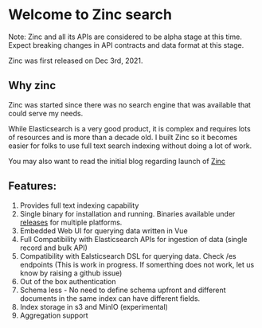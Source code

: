 # Welcome to Zinc search

Note: Zinc and all its APIs are considered to be alpha stage at this time. Expect breaking changes in API contracts and data format at this stage.

Zinc was first released on Dec 3rd, 2021.

## Why zinc

Zinc was started since there was no search engine that was available that could serve my needs.

While Elasticsearch is a very good product, it is complex and requires lots of resources and is more than a decade old. I built Zinc so it becomes easier for folks to use full text search indexing without doing a lot of work.

You may also want to read the initial blog regarding launch of [Zinc](https://prabhatsharma.in/blog/in-search-of-a-search-engine-beyond-elasticsearch-introducing-zinc/)


## Features:
1. Provides full text indexing capability
1. Single binary for installation and running. Binaries available under [releases](https://github.com/prabhatsharma/zinc/releases) for multiple platforms.
1. Embedded Web UI for querying data written in Vue
1. Full Compatibility with Elasticsearch APIs for ingestion of data (single record and bulk API)
1. Compatibility with Ealsticsearch DSL for querying data. Check /es endpoints (This is work in progress. If somerthing does not work, let us know by raising a github issue)
1. Out of the box authentication
1. Schema less - No need to define schema upfront and different documents in the same index can have different fields.
1. Index storage in s3 and MinIO (experimental)
1. Aggregation support